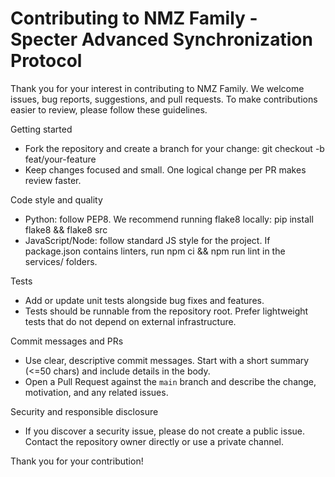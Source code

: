 # Contributing to NMZ Family - Specter Advanced Synchronization Protocol

Thank you for your interest in contributing to NMZ Family. We welcome issues, bug reports, suggestions, and pull requests. To make contributions easier to review, please follow these guidelines.

Getting started
- Fork the repository and create a branch for your change: git checkout -b feat/your-feature
- Keep changes focused and small. One logical change per PR makes review faster.

Code style and quality
- Python: follow PEP8. We recommend running flake8 locally: pip install flake8 && flake8 src
- JavaScript/Node: follow standard JS style for the project. If package.json contains linters, run npm ci && npm run lint in the services/ folders.

Tests
- Add or update unit tests alongside bug fixes and features.
- Tests should be runnable from the repository root. Prefer lightweight tests that do not depend on external infrastructure.

Commit messages and PRs
- Use clear, descriptive commit messages. Start with a short summary (<=50 chars) and include details in the body.
- Open a Pull Request against the `main` branch and describe the change, motivation, and any related issues.

Security and responsible disclosure
- If you discover a security issue, please do not create a public issue. Contact the repository owner directly or use a private channel.

Thank you for your contribution!
